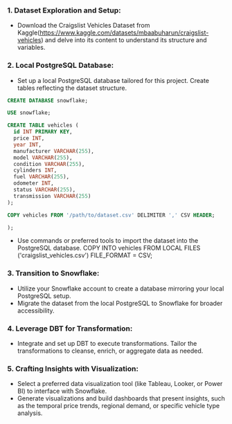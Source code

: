 
### 1. **Dataset Exploration and Setup:**
   - Download the Craigslist Vehicles Dataset from Kaggle(https://www.kaggle.com/datasets/mbaabuharun/craigslist-vehicles) and delve into its content to understand its structure and variables.

### 2. **Local PostgreSQL Database:**
   - Set up a local PostgreSQL database tailored for this project. Create tables reflecting the dataset structure.

```sql
CREATE DATABASE snowflake;

USE snowflake;

CREATE TABLE vehicles (
  id INT PRIMARY KEY,
  price INT,
  year INT,
  manufacturer VARCHAR(255),
  model VARCHAR(255),
  condition VARCHAR(255),
  cylinders INT,
  fuel VARCHAR(255),
  odometer INT,
  status VARCHAR(255),
  transmission VARCHAR(255)
);

COPY vehicles FROM '/path/to/dataset.csv' DELIMITER ',' CSV HEADER;

);
```

   - Use commands or preferred tools to import the dataset into the PostgreSQL database.
    COPY INTO vehicles FROM LOCAL FILES ('craigslist_vehicles.csv') FILE_FORMAT = CSV;


### 3. **Transition to Snowflake:**
   - Utilize your Snowflake account to create a database mirroring your local PostgreSQL setup.
   - Migrate the dataset from the local PostgreSQL to Snowflake for broader accessibility.

### 4. **Leverage DBT for Transformation:**
   - Integrate and set up DBT to execute transformations. Tailor the transformations to cleanse, enrich, or aggregate data as needed.

### 5. **Crafting Insights with Visualization:**
   - Select a preferred data visualization tool (like Tableau, Looker, or Power BI) to interface with Snowflake.
   - Generate visualizations and build dashboards that present insights, such as the temporal price trends, regional demand, or specific vehicle type analysis.

